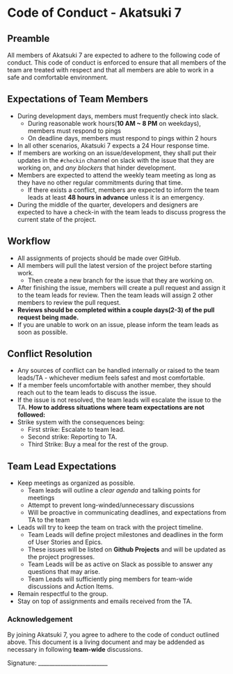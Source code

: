 # Code of Conduct - Akatsuki 7

## Preamble

All members of Akatsuki 7 are expected to adhere to the following code of conduct. This code of conduct is enforced to ensure that all members of the team are treated with respect and that all members are able to work in a safe and comfortable environment.

## Expectations of Team Members

-   During development days, members must frequently check into slack.
    -   During reasonable work hours(**10 AM ~ 8 PM** on weekdays), members must respond to pings
    -   On deadline days, members must respond to pings within 2 hours
-   In all other scenarios, Akatsuki 7 expects a 24 Hour response time.
-   If members are working on an issue/development, they shall put their updates in the `#checkin` channel on slack with the issue that they are working on, and _any blockers_ that hinder development.
-   Members are expected to attend the weekly team meeting as long as they have no other regular commitments during that time.
    -   If there exists a conflict, members are expected to inform the team leads at least **48 hours in advance** unless it is an emergency.
-   During the middle of the quarter, developers and designers are expected to have a check-in with the team leads to discuss progress the current state of the project.

## Workflow

-   All assignments of projects should be made over GitHub.
-   All members will pull the latest version of the project before starting work.
    -   Then create a new branch for the issue that they are working on.
-   After finishing the issue, members will create a pull request and assign it to the team leads for review. Then the team leads will assign 2 other members to review the pull request.
-   **Reviews should be completed within a couple days(2-3) of the pull request being made.**
-   If you are unable to work on an issue, please inform the team leads as soon as possible.

## Conflict Resolution

-   Any sources of conflict can be handled internally or raised to the team leads/TA - whichever medium feels safest and most comfortable.
-   If a member feels uncomfortable with another member, they should reach out to the team leads to discuss the issue.
-   If the issue is not resolved, the team leads will escalate the issue to the TA.
    **How to address situations where team expectations are not followed:**
-   Strike system with the consequences being:
    -   First strike: Escalate to team lead.
    -   Second strike: Reporting to TA.
    -   Third Strike: Buy a meal for the rest of the group.

## Team Lead Expectations

-   Keep meetings as organized as possible.
    -   Team leads will outline a _clear agenda_ and talking points for meetings
    -   Attempt to prevent long-winded/unnecessary discussions
    -   Will be proactive in communicating deadlines, and expectations from TA to the team
-   Leads will try to keep the team on track with the project timeline.
    -   Team Leads will define project milestones and deadlines in the form of User Stories and Epics.
    -   These issues will be listed on **Github Projects** and will be updated as the project progresses.
    -   Team Leads will be as active on Slack as possible to answer any questions that may arise.
    -   Team Leads will sufficiently ping members for team-wide discussions and Action Items.
-   Remain respectful to the group.
-   Stay on top of assignments and emails received from the TA.

### Acknowledgement

By joining Akatsuki 7, you agree to adhere to the code of conduct outlined above. This document is a living document and may be addended as necessary in following **team-wide** discussions.

Signature: \_\_\_\_\_\_\_\_\_\_\_\_\_\_\_\_\_\_\_\_\_\_\_\_\_
